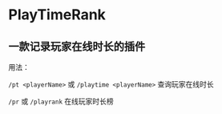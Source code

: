 # PlayTimeRank

## 一款记录玩家在线时长的插件

用法：

`/pt <playerName>` 或 `/playtime <playerName>` 查询玩家在线时长

`/pr` 或 `/playrank` 在线玩家时长榜
